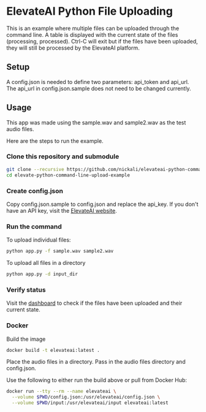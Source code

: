 # ElevateAI Python File Uploading

This is an example where multiple files can be uploaded through the command line. A table is displayed with the current state of the files (processing, processed). Ctrl-C will exit but if the files have been uploaded, they will still be processed by the ElevateAI platform.

## Setup

A config.json is needed to define two parameters: api_token and api_url. The api_url in config.json.sample does not need to be changed currently.

## Usage

This app was made using the sample.wav and sample2.wav as the test audio files.

Here are the steps to run the example.

### Clone this repository and submodule

```sh
git clone --recursive https://github.com/nickali/elevateai-python-command-line-upload-example.git
cd elevate-python-command-line-upload-example
```

### Create config.json

Copy config.json.sample to config.json and replace the api_key. If you don't have an API key, visit the [ElevateAI website](https://www.elevateai.com).

### Run the command

To upload individual files:

```sh
python app.py -f sample.wav sample2.wav
```

To upload all files in a directory

```sh
python app.py -d input_dir
```

### Verify status

Visit the [dashboard](https://app.elevateai.com/Interactions) to check if the files have been uploaded and their current state.

### Docker

Build the image

```sh
docker build -t elevateai:latest .
```

Place the audio files in a directory. Pass in the audio files directory and config.json.

Use the following to either run the build above or pull from Docker Hub:

```sh
docker run --tty --rm --name elevateai \
  --volume $PWD/config.json:/usr/elevateai/config.json \
  --volume $PWD/input:/usr/elevateai/input elevateai:latest
```

